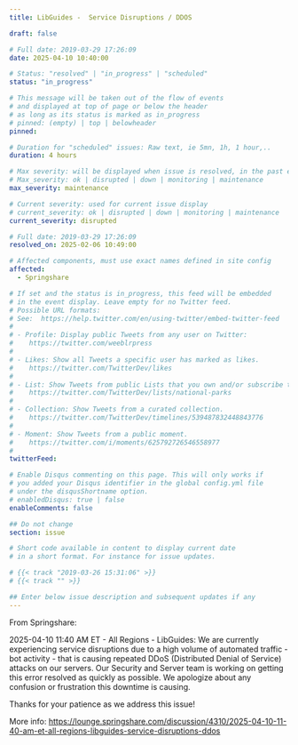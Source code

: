 ```yaml
---
title: LibGuides -  Service Disruptions / DDOS

draft: false

# Full date: 2019-03-29 17:26:09
date: 2025-04-10 10:40:00

# Status: "resolved" | "in_progress" | "scheduled"
status: "in_progress"

# This message will be taken out of the flow of events
# and displayed at top of page or below the header
# as long as its status is marked as in_progress
# pinned: (empty) | top | belowheader
pinned: 

# Duration for "scheduled" issues: Raw text, ie 5mn, 1h, 1 hour,..
duration: 4 hours

# Max severity: will be displayed when issue is resolved, in the past events section
# Max_severity: ok | disrupted | down | monitoring | maintenance
max_severity: maintenance

# Current severity: used for current issue display
# current_severity: ok | disrupted | down | monitoring | maintenance
current_severity: disrupted

# Full date: 2019-03-29 17:26:09
resolved_on: 2025-02-06 10:49:00

# Affected components, must use exact names defined in site config
affected:
  - Springshare

# If set and the status is in_progress, this feed will be embedded
# in the event display. Leave empty for no Twitter feed.
# Possible URL formats:
# See:  https://help.twitter.com/en/using-twitter/embed-twitter-feed
#
# - Profile: Display public Tweets from any user on Twitter:
#    https://twitter.com/weeblrpress
#  
# - Likes: Show all Tweets a specific user has marked as likes.
#    https://twitter.com/TwitterDev/likes
#
# - List: Show Tweets from public Lists that you own and/or subscribe to.
#    https://twitter.com/TwitterDev/lists/national-parks
# 
# - Collection: Show Tweets from a curated collection.
#    https://twitter.com/TwitterDev/timelines/539487832448843776
#
# - Moment: Show Tweets from a public moment.
#    https://twitter.com/i/moments/625792726546558977
#
twitterFeed: 

# Enable Disqus commenting on this page. This will only works if 
# you added your Disqus identifier in the global config.yml file
# under the disqusShortname option.
# enabledDisqus: true | false
enableComments: false

## Do not change
section: issue

# Short code available in content to display current date
# in a short format. For instance for issue updates.

# {{< track "2019-03-26 15:31:06" >}}
# {{< track "" >}}

## Enter below issue description and subsequent updates if any
---
```

From Springshare: 

2025-04-10 11:40 AM ET - All Regions - LibGuides: We are currently experiencing service disruptions due to a high volume of automated traffic - bot activity - that is causing repeated DDoS (Distributed Denial of Service) attacks on our servers. Our Security and Server team is working on getting this error resolved as quickly as possible. We apologize about any confusion or frustration this downtime is causing.

Thanks for your patience as we address this issue!

More info: https://lounge.springshare.com/discussion/4310/2025-04-10-11-40-am-et-all-regions-libguides-service-disruptions-ddos
